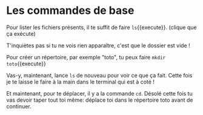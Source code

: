 # Les commandes de base

Pour lister les fichiers présents, il te suffit de faire `ls`{{execute}}. (clique que ça exécute)

T'inquiètes pas si tu ne vois rien apparaître, c'est que le dossier est vide !

Pour créer un répertoire, par exemple "toto", tu peux faire `mkdir toto`{{execute}}

Vas-y, maintenant, lance `ls` de nouveau pour voir ce que ça fait. Cette fois je te laisse le faire à la main dans le terminal qui est à coté !

Et maintenant, pour te déplacer, il y a la commande `cd`. Désolé cette fois tu vas devoir taper tout toi même: déplace toi dans le répertoire toto avant de continuer.



